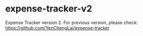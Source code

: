 # expense-tracker-v2

Expense Tracker version 2. For previous version, please check: <https://github.com/YenChengLai/expense-tracker>
